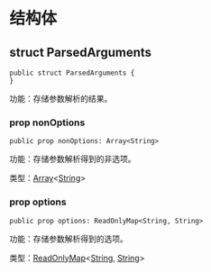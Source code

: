 # 结构体

## struct ParsedArguments

```cangjie
public struct ParsedArguments {
}
```

功能：存储参数解析的结果。

### prop nonOptions

```cangjie
public prop nonOptions: Array<String>
```

功能：存储参数解析得到的非选项。

类型：[Array](../../core/core_package_api/core_package_structs.md#struct-arrayt)\<[String](../../core/core_package_api/core_package_structs.md#struct-string)>

### prop options

```cangjie
public prop options: ReadOnlyMap<String, String>
```

功能：存储参数解析得到的选项。

类型：[ReadOnlyMap](../../collection/collection_package_api/collection_package_interface.md#interface-readonlymapk-v)\<[String](../../core/core_package_api/core_package_structs.md#struct-string), [String](../../core/core_package_api/core_package_structs.md#struct-string)>
